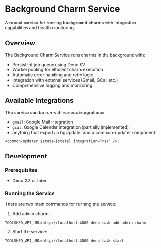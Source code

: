 # Background Charm Service

A robust service for running background charms with integration capabilities and
health monitoring.

## Overview

The Background Charm Service runs charms in the background with:

- Persistent job queue using Deno KV
- Worker pooling for efficient charm execution
- Automatic error handling and retry logic
- Integration with external services (Gmail, GCal, etc.)
- Comprehensive logging and monitoring

## Available Integrations

The service can be run with various integrations:

- `gmail`: Google Mail integration
- `gcal`: Google Calendar integration (partially implemented)
- anything that exports a bgUpdater and a common-updater component:

```tsx
<common-updater $state={state} integration="rss" />;
```

## Development

### Prerequisites

- Deno 2.2 or later

### Running the Service

There are two main commands for running the service:

1. Add admin charm:

```
TOOLSHED_API_URL=http://localhost:8000 deno task add-admin-charm
```

2. Start the service:

```
TOOLSHED_API_URL=http://localhost:8000 deno task start
```

